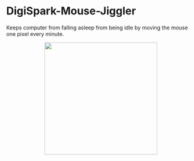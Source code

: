 # DigiSpark-Mouse-Jiggler

Keeps computer from falling asleep from being idle by moving the mouse one pixel every minute.



<p align="center">
<img src="https://m.media-amazon.com/images/I/61wPCzIAGQL._AC_SY450_.jpg" width="300" height="300">
</p>
